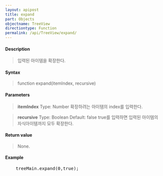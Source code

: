 ```yaml
---
layout: apipost
title: expand
part: Objects
objectname: TreeView
directiontype: Function
permalink: /api/TreeView/expand/
---
```



#### Description

> 입력된 아이템을 확장한다.

#### Syntax

> function expand(itemIndex, recursive)

#### Parameters

> **itemIndex**
> Type: Number
> 확장하려는 아이템의 index를 입력한다.

> **recursive**
> Type: Boolean
> Default: false
> true를 입력하면 입력된 아이템의 자식아이템까지 모두 확장한다.

#### Return value

> None.

#### Example

<pre class="prettyprint">
    treeMain.expand(0,true);
</pre>

